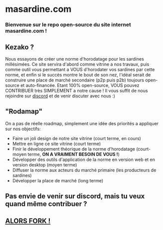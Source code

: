 # masardine.com

### Bienvenue sur le repo open-source du site internet masardine.com !

## Kezako ?

Nous essayons de créer une norme d'horodatage pour les sardines millésimées.
Ce site servira d'abord comme vitrine a nos travaux, puis comme outil vous permettant a VOUS d'horodater vos sardines par cette norme,
et enfin si le succès montre le bout de son nez, l'idéal serait de construire une place de marché secondaire (p2p puis p2b) toujours open-source et auto-financée.
Etant 100% open-source, VOUS pouvez CONTRIBUER très SIMPLEMENT a notre cause !
Il vous suffit de nous rejoindre sur [discord](https://discord.gg/V64DMYEprJ) et de venir discuter avec nous :)

## "Rodamap"

On a pas de réelle roadmap, simplement une idée des priorités a appliquer sur nos objectifs:
* Faire un joli design de notre site vitrine (court terme, en cours)
* Mettre en ligne ce site vitrine (court terme)
* Finir le développement théorique de la norme d'horodatage (court-moyen terme, <b>ON A VRAIMENT BESOIN DE VOUS !</b>)
* Développer des outils d'application de la norme en version web et en version desktop (moyen terme)
* Diffuser la norme aux acteurs du marché primaire (les producteurs de sardines)
* Développer la place de marché (long terme)

## Pas envie de venir sur discord, mais tu veux quand même contribuer ?
## <b><u>ALORS FORK !<b/><u/>
